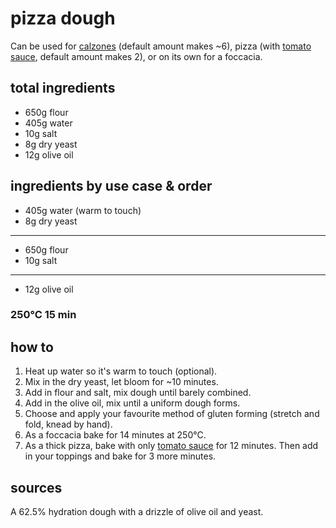# pizza dough

Can be used for [calzones](calzones) (default amount makes ~6), pizza (with [tomato sauce](tomato-sauce), default amount makes 2), or on its own for a foccacia.

## total ingredients

- 650g flour
- 405g water
- 10g salt
- 8g dry yeast
- 12g olive oil

## ingredients by use case & order

- 405g water (warm to touch)
- 8g dry yeast

---

- 650g flour
- 10g salt

---

- 12g olive oil

### 250°C 15 min

## how to

1. Heat up water so it's warm to touch (optional).
2. Mix in the dry yeast, let bloom for ~10 minutes.
3. Add in flour and salt, mix dough until barely combined.
4. Add in the olive oil, mix until a uniform dough forms.
5. Choose and apply your favourite method of gluten forming (stretch and fold, knead by hand).
6. As a foccacia bake for 14 minutes at 250°C.
7. As a thick pizza, bake with only [tomato sauce](tomato-sauce) for 12 minutes. Then add in your toppings and bake for 3 more minutes.

## sources

A 62.5% hydration dough with a drizzle of olive oil and yeast.
